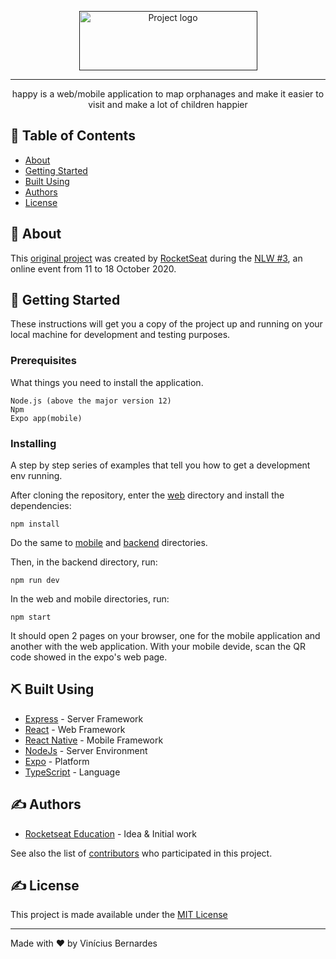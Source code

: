<p align="center">
  <a href="" rel="noopener">
 <img width=285px height=95px src="https://i.imgur.com/PBSFD4U.png" alt="Project logo"></a>
</p>

---

<p align="center"> happy is a web/mobile application to map orphanages and make it easier to visit and make a lot of children happier
    <br> 
</p>

## 📝 Table of Contents

- [About](#about)
- [Getting Started](#getting_started)
- [Built Using](#built_using)
- [Authors](#authors)
- [License](#license)

## 🧐 About <a name = "about"></a>

This [original project](https://github.com/rocketseat-education/nlw-03-omnistack) was created by [RocketSeat](https://rocketseat.com.br/) during the [NLW #3](https://nextlevelweek.com/), an online event from 11 to 18 October 2020. 

## 🏁 Getting Started <a name = "getting_started"></a>

These instructions will get you a copy of the project up and running on your local machine for development and testing purposes.

### Prerequisites

What things you need to install the application.

```
Node.js (above the major version 12)
Npm
Expo app(mobile)
```

### Installing

A step by step series of examples that tell you how to get a development env running.

After cloning the repository, enter the [web](https://github.com/viniciusbe/happy/tree/master/web) directory and install the dependencies:

```
npm install
```
Do the same to [mobile](https://github.com/viniciusbe/happy/tree/master/mobile) and [backend](https://github.com/viniciusbe/happy/tree/master/backend) directories.

Then, in the backend directory, run:

```
npm run dev
```

In the web and mobile directories, run:

```
npm start
```

It should open 2 pages on your browser, one for the mobile application and another with the web application. With your mobile devide, scan the QR code showed in the expo's web page.


## ⛏️ Built Using <a name = "built_using"></a>

- [Express](https://expressjs.com/) - Server Framework
- [React](https://reactjs.org/) - Web Framework
- [React Native](https://reactjs.org/) - Mobile Framework
- [NodeJs](https://nodejs.org/en/) - Server Environment
- [Expo](https://nodejs.org/en/) - Platform
- [TypeScript](https://nodejs.org/en/) - Language

## ✍️ Authors <a name = "authors"></a>

- [Rocketseat Education](https://github.com/rocketseat-education) - Idea & Initial work

See also the list of [contributors](https://github.com/rocketseat-education/nlw-03-omnistack/graphs/contributors) who participated in this project.

## ✍️ License <a name = "license"></a>

This project is made available under the [MIT License](https://github.com/viniciusbe/happy/blob/master/LICENSE)

---

Made with ❤ by Vinícius Bernardes
